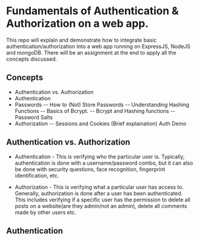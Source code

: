 # Fundamentals of Authentication & Authorization on a web app.
 This repo will explain and demonstrate how to integrate basic authentication/authorization into a web app running on ExpressJS, NodeJS and mongoDB. There will be an assignment at the end to apply all the concepts discussed.

## Concepts
- Authentication vs. Authorization
- Authentication
- Passwords
-- How to (Not) Store Passwords
-- Understanding Hashing Functions
-- Basics of Bcrypt.
-- Bcrypt and Hashing functions
-- Password Salts
- Authorization
-- Sessions and Cookies (Brief explaination)
Auth Demo

## Authentication vs. Authorization

- Authentication - This is verifying who the particular user is. Typically, authentication is done with a username/password combo, but it can also be done with security questions, face recognition, fingerprint identification, etc.

- Authorization - This is verifying what a particular user has access to. Generally, authorization is done after a user has been authenticated. This includes verifying if a specific user has the permission to delete all posts on a website(are they admin/not an admin), delete all comments made by other users etc.

## Authentication


